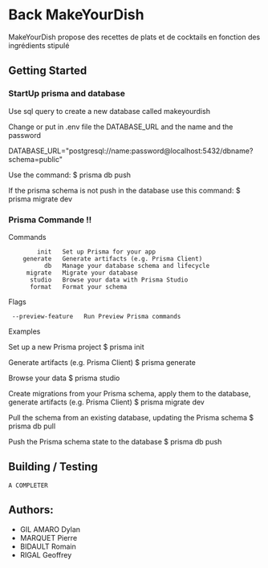 # Back MakeYourDish

MakeYourDish propose des recettes de plats et de cocktails en fonction des ingrédients stipulé

## Getting Started

### StartUp prisma and database

Use sql query to create a new database called makeyourdish

Change or put in .env file the DATABASE_URL and the name and the password

DATABASE_URL="postgresql://name:password@localhost:5432/dbname?schema=public"

Use the command:
$ prisma db push

If the prisma schema is not push in the database use this command:
$ prisma migrate dev

### Prisma Commande !!

Commands

            init   Set up Prisma for your app
        generate   Generate artifacts (e.g. Prisma Client)
              db   Manage your database schema and lifecycle
         migrate   Migrate your database
          studio   Browse your data with Prisma Studio
          format   Format your schema

Flags

     --preview-feature   Run Preview Prisma commands

Examples

Set up a new Prisma project
$ prisma init

Generate artifacts (e.g. Prisma Client)
$ prisma generate

Browse your data
$ prisma studio

Create migrations from your Prisma schema, apply them to the database, generate artifacts (e.g. Prisma Client)
$ prisma migrate dev

Pull the schema from an existing database, updating the Prisma schema
$ prisma db pull

Push the Prisma schema state to the database
$ prisma db push

## Building / Testing

```
A COMPLETER
```

## Authors:

- GIL AMARO Dylan
- MARQUET Pierre
- BIDAULT Romain
- RIGAL Geoffrey
